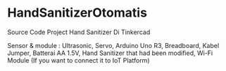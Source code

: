 # HandSanitizerOtomatis
Source Code Project Hand Sanitizer Di Tinkercad

Sensor & module : Ultrasonic, Servo, Arduino Uno R3, Breadboard, Kabel Jumper, Batterai AA 1.5V, Hand Sanitizer that had been modified, 
Wi-Fi Module (If you want to connect it to IoT Platform)
